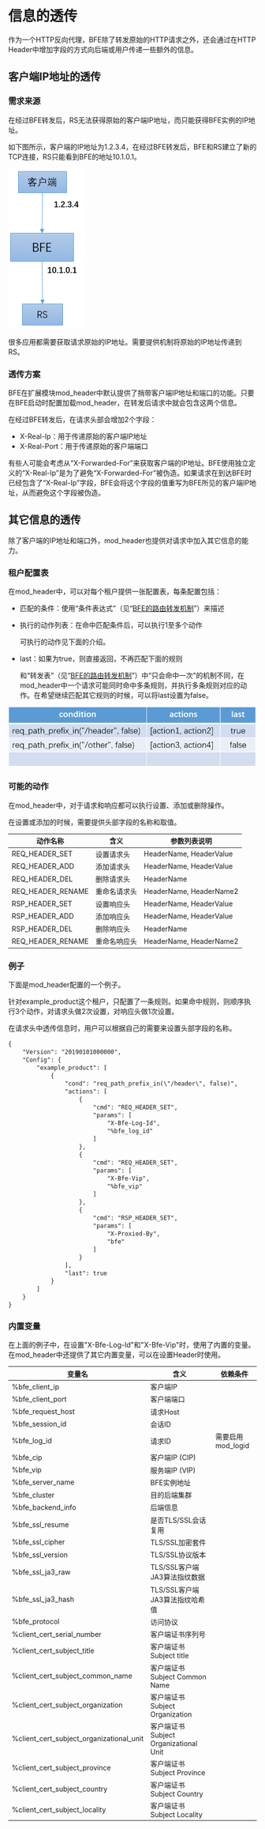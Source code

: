 # 信息的透传

作为一个HTTP反向代理，BFE除了转发原始的HTTP请求之外，还会通过在HTTP Header中增加字段的方式向后端或用户传递一些额外的信息。

## 客户端IP地址的透传

### 需求来源

在经过BFE转发后，RS无法获得原始的客户端IP地址，而只能获得BFE实例的IP地址。

如下图所示，客户端的IP地址为1.2.3.4，在经过BFE转发后，BFE和RS建立了新的TCP连接，RS只能看到BFE的地址10.1.0.1。

![problem of client ip](./problem_of_client_ip.png)

很多应用都需要获取请求原始的IP地址。需要提供机制将原始的IP地址传递到RS。

### 透传方案

BFE在扩展模块mod_header中默认提供了捎带客户端IP地址和端口的功能。只要在BFE启动时配置加载mod_header，在转发后请求中就会包含这两个信息。

在经过BFE转发后，在请求头部会增加2个字段：

+ X-Real-Ip：用于传递原始的客户端IP地址
+ X-Real-Port：用于传递原始的客户端端口

有些人可能会考虑从“X-Forwarded-For”来获取客户端的IP地址。BFE使用独立定义的“X-Real-Ip”是为了避免“X-Forwarded-For”被伪造。如果请求在到达BFE时已经包含了“X-Real-Ip”字段，BFE会将这个字段的值重写为BFE所见的客户端IP地址，从而避免这个字段被伪造。

## 其它信息的透传

除了客户端的IP地址和端口外，mod_header也提供对请求中加入其它信息的能力。

### 租户配置表

在mod_header中，可以对每个租户提供一张配置表，每条配置包括：

+ 匹配的条件：使用“条件表达式”（见“[BFE的路由转发机制](../route/route.md)”）来描述

+ 执行的动作列表：在命中匹配条件后，可以执行1至多个动作

  可执行的动作见下面的介绍。

+ last：如果为true，则直接返回，不再匹配下面的规则

  和“转发表”（见“[BFE的路由转发机制](../route/route.md)”）中“只会命中一次”的机制不同，在mod_header中一个请求可能同时命中多条规则，并执行多条规则对应的动作。在希望继续匹配其它规则的时候，可以将last设置为false。

![mod_header conf](./mod_header_conf.png)

### 可能的动作

在mod_header中，对于请求和响应都可以执行设置、添加或删除操作。

在设置或添加的时候，需要提供头部字段的名称和取值。

| 动作名称       | 含义       | 参数列表说明            |
| -------------- | ---------- | ----------------------- |
| REQ_HEADER_SET | 设置请求头 | HeaderName, HeaderValue |
| REQ_HEADER_ADD | 添加请求头 | HeaderName, HeaderValue |
| REQ_HEADER_DEL | 删除请求头 | HeaderName              |
| REQ_HEADER_RENAME | 重命名请求头 | HeaderName, HeaderName2 |
| RSP_HEADER_SET | 设置响应头 | HeaderName, HeaderValue |
| RSP_HEADER_ADD | 添加响应头 | HeaderName, HeaderValue |
| RSP_HEADER_DEL | 删除响应头 | HeaderName              |
| REQ_HEADER_RENAME | 重命名响应头 | HeaderName, HeaderName2 |

### 例子

下面是mod_header配置的一个例子。

针对example_product这个租户，只配置了一条规则。如果命中规则，则顺序执行3个动作，对请求头做2次设置，对响应头做1次设置。

在请求头中透传信息时，用户可以根据自己的需要来设置头部字段的名称。

```
{
    "Version": "20190101000000",
    "Config": {
        "example_product": [
            {
                "cond": "req_path_prefix_in(\"/header\", false)",
                "actions": [
                    {
                        "cmd": "REQ_HEADER_SET",
                        "params": [
                            "X-Bfe-Log-Id",
                            "%bfe_log_id"
                        ]
                    },
                    {
                        "cmd": "REQ_HEADER_SET",
                        "params": [
                            "X-Bfe-Vip",
                            "%bfe_vip"
                        ]
                    },
                    {
                        "cmd": "RSP_HEADER_SET",
                        "params": [
                            "X-Proxied-By",
                            "bfe"
                        ]
                    }
                ],
                "last": true
            }
        ]
    }
}
```

### 内置变量

在上面的例子中，在设置"X-Bfe-Log-Id"和"X-Bfe-Vip"时，使用了内置的变量。在mod_header中还提供了其它内置变量，可以在设置Header时使用。

| 变量名                                   | 含义                                  | 依赖条件          |
| ---------------------------------------- | ------------------------------------- | ----------------- |
| %bfe_client_ip                           | 客户端IP                              |                   |
| %bfe_client_port                         | 客户端端口                            |                   |
| %bfe_request_host                        | 请求Host                              |                   |
| %bfe_session_id                          | 会话ID                                |                   |
| %bfe_log_id                              | 请求ID                                | 需要启用mod_logid |
| %bfe_cip                                 | 客户端IP (CIP)                        |                   |
| %bfe_vip                                 | 服务端IP (VIP)                        |                   |
| %bfe_server_name                         | BFE实例地址                           |                   |
| %bfe_cluster                             | 目的后端集群                          |                   |
| %bfe_backend_info                        | 后端信息                              |                   |
| %bfe_ssl_resume                          | 是否TLS/SSL会话复用                   |                   |
| %bfe_ssl_cipher                          | TLS/SSL加密套件                       |                   |
| %bfe_ssl_version                         | TLS/SSL协议版本                       |                   |
| %bfe_ssl_ja3_raw                         | TLS/SSL客户端JA3算法指纹数据          |                   |
| %bfe_ssl_ja3_hash                        | TLS/SSL客户端JA3算法指纹哈希值        |                   |
| %bfe_protocol                            | 访问协议                              |                   |
| %client_cert_serial_number               | 客户端证书序列号                      |                   |
| %client_cert_subject_title               | 客户端证书Subject title               |                   |
| %client_cert_subject_common_name         | 客户端证书Subject Common Name         |                   |
| %client_cert_subject_organization        | 客户端证书Subject Organization        |                   |
| %client_cert_subject_organizational_unit | 客户端证书Subject Organizational Unit |                   |
| %client_cert_subject_province            | 客户端证书Subject Province            |                   |
| %client_cert_subject_country             | 客户端证书Subject Country             |                   |
| %client_cert_subject_locality            | 客户端证书Subject Locality            |                   |
